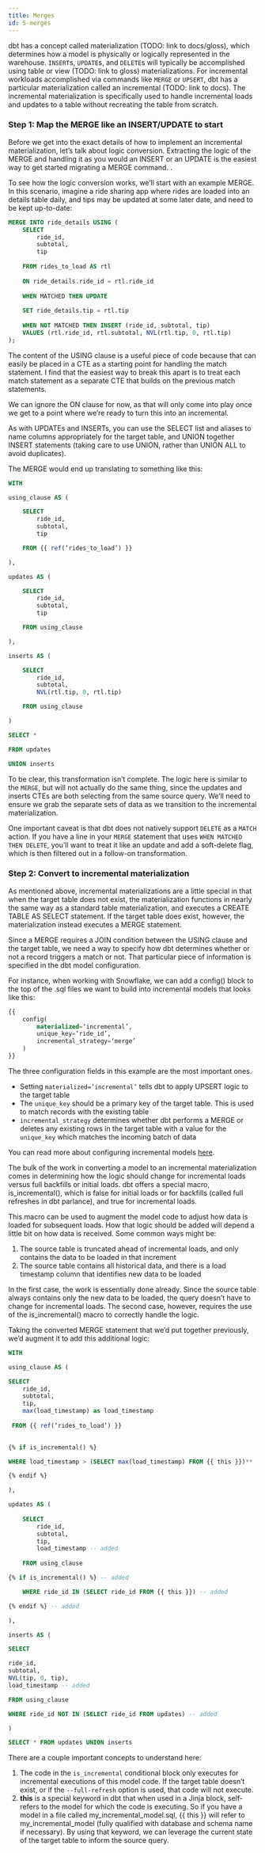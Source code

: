 ```yaml
---
title: Merges
id: 5-merges
---
```


dbt has a concept called materialization (TODO: link to docs/gloss), which determines how a model is physically or logically represented in the warehouse. `INSERT`s, `UPDATE`s, and `DELETE`s will typically be accomplished using table or view (TODO: link to gloss) materializations. For incremental workloads accomplished via commands like `MERGE` or `UPSERT`, dbt has a particular materialization called an incremental (TODO: link to docs). The incremental materialization is specifically used to handle incremental loads and updates to a table without recreating the table from scratch.

### Step 1: Map the MERGE like an INSERT/UPDATE to start

Before we get into the exact details of how to implement an incremental materialization, let’s talk about logic conversion. Extracting the logic of the MERGE and handling it as you would an INSERT or an UPDATE is the easiest way to get started migrating a MERGE command. .

To see how the logic conversion works, we’ll start with an example MERGE. In this scenario, imagine a ride sharing app where rides are loaded into an details table daily, and tips may be updated at some later date, and need to be kept up-to-date:

```sql
MERGE INTO ride_details USING (
    SELECT
        ride_id,
        subtotal,
        tip
    
    FROM rides_to_load AS rtl 
    
    ON ride_details.ride_id = rtl.ride_id
    
    WHEN MATCHED THEN UPDATE
    
    SET ride_details.tip = rtl.tip
    
    WHEN NOT MATCHED THEN INSERT (ride_id, subtotal, tip)
    VALUES (rtl.ride_id, rtl.subtotal, NVL(rtl.tip, 0, rtl.tip)
);
```

The content of the USING clause is a useful piece of code because that can easily be placed in a CTE as a starting point for handling the match statement. I find that the easiest way to break this apart is to treat each match statement as a separate CTE that builds on the previous match statements.

We can ignore the ON clause for now, as that will only come into play once we get to a point where we’re ready to turn this into an incremental.

As with UPDATEs and INSERTs, you can use the SELECT list and aliases to name columns appropriately for the target table, and UNION together INSERT statements (taking care to use UNION, rather than UNION ALL to avoid duplicates).

The MERGE would end up translating to something like this:

```sql
WITH

using_clause AS (

    SELECT
        ride_id,
        subtotal,
        tip

    FROM {{ ref(‘rides_to_load’) }}

),

updates AS (

    SELECT
        ride_id,
        subtotal,
        tip

    FROM using_clause

),

inserts AS (

    SELECT
        ride_id,
        subtotal,
        NVL(rtl.tip, 0, rtl.tip)

    FROM using_clause

)

SELECT * 

FROM updates 

UNION inserts
```

To be clear, this transformation isn’t complete. The logic here is similar to the `MERGE`, but will not actually do the same thing, since the updates and inserts CTEs are both selecting from the same source query. We’ll need to ensure we grab the separate sets of data as we transition to the incremental materialization.

One important caveat is that dbt does not natively support `DELETE` as a `MATCH` action. If you have a line in your `MERGE` statement that uses `WHEN MATCHED THEN DELETE`, you’ll want to treat it like an update and add a soft-delete flag, which is then filtered out in a follow-on transformation.

### Step 2: Convert to incremental materialization

As mentioned above, incremental materializations are a little special in that when the target table does not exist, the materialization functions in nearly the same way as a standard table materialization, and executes a CREATE TABLE AS SELECT statement. If the target table does exist, however, the materialization instead executes a MERGE statement.

Since a MERGE requires a JOIN condition between the USING clause and the target table, we need a way to specify how dbt determines whether or not a record triggers a match or not. That particular piece of information is specified in the dbt model configuration.

For instance, when working with Snowflake, we can add a config() block to the top of the .sql files we want to build into incremental models that looks like this:

```sql
{{
    config(
        materialized=‘incremental’,
        unique_key=‘ride_id’,
        incremental_strategy=‘merge’
    )
}}
```

The three configuration fields in this example are the most important ones.

- Setting `materialized=’incremental’` tells dbt to apply UPSERT logic to the target table
- The `unique_key` should be a primary key of the target table. This is used to match records with the existing table
- `incremental_strategy` determines whether dbt performs a MERGE or deletes any existing rows in the target table with a value for the `unique_key` which matches the incoming batch of data

You can read more about configuring incremental models [here](https://docs.getdbt.com/docs/building-a-dbt-project/building-models/configuring-incremental-models).

The bulk of the work in converting a model to an incremental materialization comes in determining how the logic should change for incremental loads versus full backfills or initial loads. dbt offers a special macro, is_incremental(), which is false for initial loads or for backfills (called full refreshes in dbt parlance), and true for incremental loads.

This macro can be used to augment the model code to adjust how data is loaded for subsequent loads. How that logic should be added will depend a little bit on how data is received. Some common ways might be:

1. The source table is truncated ahead of incremental loads, and only contains the data to be loaded in that increment
2. The source table contains all historical data, and there is a load timestamp column that identifies new data to be loaded

In the first case, the work is essentially done already. Since the source table always contains only the new data to be loaded, the query doesn’t have to change for incremental loads. The second case, however, requires the use of the is_incremental() macro to correctly handle the logic.

Taking the converted MERGE statement that we’d put together previously, we’d augment it to add this additional logic:

```sql
WITH 

using_clause AS (

SELECT
    ride_id,
    subtotal,
    tip,
    max(load_timestamp) as load_timestamp
 
 FROM {{ ref(‘rides_to_load’) }}
 

{% if is_incremental() %}

WHERE load_timestamp > (SELECT max(load_timestamp) FROM {{ this }})**

{% endif %}

),

updates AS (
    
    SELECT
        ride_id,
        subtotal,
        tip,
        load_timestamp -- added
    
    FROM using_clause

{% if is_incremental() %} -- added

    WHERE ride_id IN (SELECT ride_id FROM {{ this }}) -- added

{% endif %} -- added

),

inserts AS (

SELECT

ride_id,
subtotal, 
NVL(tip, 0, tip), 
load_timestamp -- added

FROM using_clause

WHERE ride_id NOT IN (SELECT ride_id FROM updates) -- added

)

SELECT * FROM updates UNION inserts
```

There are a couple important concepts to understand here:

1. The code in the `is_incremental` conditional block only executes for incremental executions of this model code. If the target table doesn’t exist, or if the `--full-refresh` option is used, that code will not execute.
2. **this** is a special keyword in dbt that when used in a Jinja block, self-refers to the model for which the code is executing. So if you have a model in a file called my_incremental_model.sql, {{ this }} will refer to my_incremental_model (fully qualified with database and schema name if necessary). By using that keyword, we can leverage the current state of the target table to inform the source query.
